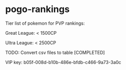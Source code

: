 # pogo-rankings

Tier list of pokemon for PVP rankings:

Great League: < 1500CP

Ultra League: < 2500CP 

TODO:
Convert csv files to table [COMPLETED]

VIP key: b05f-008d-b10b-486e-bfdb-c466-9a73-3a0c
